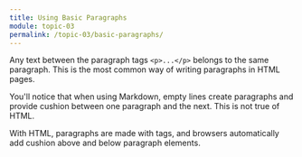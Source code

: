 ```yaml
---
title: Using Basic Paragraphs
module: topic-03
permalink: /topic-03/basic-paragraphs/
---
```


<div class="divider-heading"></div>

Any text between the paragraph tags `<p>...</p>` belongs to the same paragraph. This is the most common way of writing paragraphs in HTML pages.

You'll notice that when using Markdown, empty lines create paragraphs and provide cushion between one paragraph and the next. This is not true of HTML.

With HTML, paragraphs are made with tags, and browsers automatically add cushion above and below paragraph elements.


<div class="codepen-embed">
  <p data-height="400" data-theme-id="30567" data-slug-hash="Wgqroy" data-default-tab="html,result" data-user="Media-Ed-Online" data-pen-title="Basic HTML Paragraphs" class="codepen"></p>
</div>
